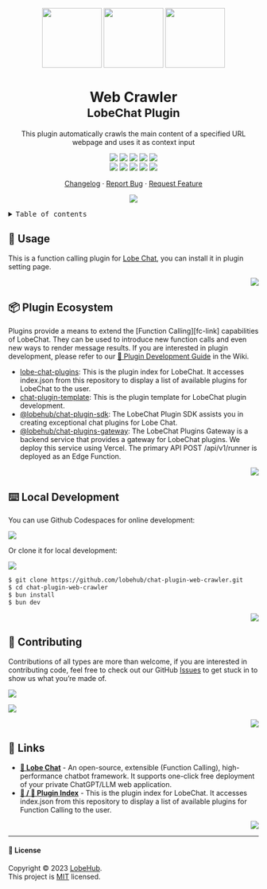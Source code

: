 <a name="readme-top"></a>

<div align="center">

<img height="120" src="https://registry.npmmirror.com/@lobehub/assets-emoji/1.3.0/files/assets/puzzle-piece.webp">
<img height="120" src="https://gw.alipayobjects.com/zos/kitchen/qJ3l3EPsdW/split.svg">
<img height="120" src="https://em-content.zobj.net/source/microsoft-teams/363/spider-web_1f578-fe0f.png">

<h1>Web Crawler<br/><sup>LobeChat Plugin</sup></h1>

This plugin automatically crawls the main content of a specified URL webpage and uses it as context input

[![][🤯-🧩-lobehub-shield]][🤯-🧩-lobehub-link]
[![][github-release-shield]][github-release-link]
[![][github-releasedate-shield]][github-releasedate-link]
[![][github-action-test-shield]][github-action-test-link]
[![][github-action-release-shield]][github-action-release-link]<br/>
[![][github-contributors-shield]][github-contributors-link]
[![][github-forks-shield]][github-forks-link]
[![][github-stars-shield]][github-stars-link]
[![][github-issues-shield]][github-issues-link]
[![][github-license-shield]][github-license-link]

[Changelog](./CHANGELOG.md) · [Report Bug][github-issues-link] · [Request Feature][github-issues-link]

![](https://raw.githubusercontent.com/andreasbm/readme/master/assets/lines/rainbow.png)

</div>

<details>
<summary><kbd>Table of contents</kbd></summary>

#### TOC

- [🤯 Usage](#-usage)
- [📦 Plugin Ecosystem](#-plugin-ecosystem)
- [⌨️ Local Development](#️-local-development)
- [🤝 Contributing](#-contributing)
- [🔗 Links](#-links)

####

</details>

## 🤯 Usage

This is a function calling plugin for [Lobe Chat](https://github.com/lobehub/lobe-chat), you can install it in plugin setting page.

<div align="right">

[![][back-to-top]](#readme-top)

</div>

## 📦 Plugin Ecosystem

Plugins provide a means to extend the \[Function Calling]\[fc-link] capabilities of LobeChat. They can be used to introduce new function calls and even new ways to render message results. If you are interested in plugin development, please refer to our [📘 Plugin Development Guide](https://github.com/lobehub/lobe-chat/wiki/Plugin-Development) in the Wiki.

- [lobe-chat-plugins][lobe-chat-plugins]: This is the plugin index for LobeChat. It accesses index.json from this repository to display a list of available plugins for LobeChat to the user.
- [chat-plugin-template][chat-plugin-template]: This is the plugin template for LobeChat plugin development.
- [@lobehub/chat-plugin-sdk][chat-plugin-sdk]: The LobeChat Plugin SDK assists you in creating exceptional chat plugins for Lobe Chat.
- [@lobehub/chat-plugins-gateway][chat-plugins-gateway]: The LobeChat Plugins Gateway is a backend service that provides a gateway for LobeChat plugins. We deploy this service using Vercel. The primary API POST /api/v1/runner is deployed as an Edge Function.

<div align="right">

[![][back-to-top]](#readme-top)

</div>

## ⌨️ Local Development

You can use Github Codespaces for online development:

[![][github-codespace-shield]][github-codespace-link]

Or clone it for local development:

[![][bun-shield]][bun-link]

```bash
$ git clone https://github.com/lobehub/chat-plugin-web-crawler.git
$ cd chat-plugin-web-crawler
$ bun install
$ bun dev
```

<div align="right">

[![][back-to-top]](#readme-top)

</div>

## 🤝 Contributing

Contributions of all types are more than welcome, if you are interested in contributing code, feel free to check out our GitHub [Issues][github-issues-link] to get stuck in to show us what you’re made of.

[![][pr-welcome-shield]][pr-welcome-link]

[![][github-contrib-shield]][github-contrib-link]

<div align="right">

[![][back-to-top]](#readme-top)

</div>

## 🔗 Links

- **[🤖 Lobe Chat](https://github.com/lobehub/lobe-chat)** - An open-source, extensible (Function Calling), high-performance chatbot framework. It supports one-click free deployment of your private ChatGPT/LLM web application.
- **[🧩 / 🏪 Plugin Index](https://github.com/lobehub/lobe-chat-plugins)** - This is the plugin index for LobeChat. It accesses index.json from this repository to display a list of available plugins for Function Calling to the user.

<div align="right">

[![][back-to-top]](#readme-top)

</div>

---

#### 📝 License

Copyright © 2023 [LobeHub][profile-link]. <br />
This project is [MIT](./LICENSE) licensed.

<!-- LINK GROUP -->

[🤯-🧩-lobehub-link]: https://github.com/lobehub/lobe-chat-plugins
[🤯-🧩-lobehub-shield]: https://img.shields.io/badge/%F0%9F%A4%AF%20%26%20%F0%9F%A7%A9%20LobeHub-Plugin-95f3d9?labelColor=black&style=flat-square
[back-to-top]: https://img.shields.io/badge/-BACK_TO_TOP-black?style=flat-square
[bun-link]: https://bun.sh
[bun-shield]: https://img.shields.io/badge/-speedup%20with%20bun-black?logo=bun&style=for-the-badge
[chat-plugin-sdk]: https://github.com/lobehub/chat-plugin-sdk
[chat-plugin-template]: https://github.com/lobehub/chat-plugin-
[chat-plugins-gateway]: https://github.com/lobehub/chat-plugins-gateway
[github-action-release-link]: https://github.com/lobehub/chat-plugin-web-crawler/actions/workflows/release.yml
[github-action-release-shield]: https://img.shields.io/github/actions/workflow/status/lobehub/chat-plugin-web-crawler/release.yml?label=release&labelColor=black&logo=githubactions&logoColor=white&style=flat-square
[github-action-test-link]: https://github.com/lobehub/chat-plugin-web-crawler/actions/workflows/test.yml
[github-action-test-shield]: https://img.shields.io/github/actions/workflow/status/lobehub/chat-plugin-web-crawler/test.yml?label=test&labelColor=black&logo=githubactions&logoColor=white&style=flat-square
[github-codespace-link]: https://codespaces.new/lobehub/chat-plugin-web-crawler
[github-codespace-shield]: https://github.com/codespaces/badge.svg
[github-contrib-link]: https://github.com/lobehub/chat-plugin-web-crawler/graphs/contributors
[github-contrib-shield]: https://contrib.rocks/image?repo=lobehub%2Fchat-plugin-web-crawler
[github-contributors-link]: https://github.com/lobehub/chat-plugin-web-crawler/graphs/contributors
[github-contributors-shield]: https://img.shields.io/github/contributors/lobehub/chat-plugin-web-crawler?color=c4f042&labelColor=black&style=flat-square
[github-forks-link]: https://github.com/lobehub/chat-plugin-web-crawler/network/members
[github-forks-shield]: https://img.shields.io/github/forks/lobehub/chat-plugin-web-crawler?color=8ae8ff&labelColor=black&style=flat-square
[github-issues-link]: https://github.com/lobehub/chat-plugin-web-crawler/issues
[github-issues-shield]: https://img.shields.io/github/issues/lobehub/chat-plugin-web-crawler?color=ff80eb&labelColor=black&style=flat-square
[github-license-link]: https://github.com/lobehub/chat-plugin-web-crawler/blob/main/LICENSE
[github-license-shield]: https://img.shields.io/github/license/lobehub/chat-plugin-web-crawler?color=white&labelColor=black&style=flat-square
[github-release-link]: https://github.com/lobehub/chat-plugin-web-crawler/releases
[github-release-shield]: https://img.shields.io/github/v/release/lobehub/chat-plugin-web-crawler?color=369eff&labelColor=black&logo=github&style=flat-square
[github-releasedate-link]: https://github.com/lobehub/chat-plugin-web-crawler/releases
[github-releasedate-shield]: https://img.shields.io/github/release-date/lobehub/chat-plugin-web-crawler?labelColor=black&style=flat-square
[github-stars-link]: https://github.com/lobehub/chat-plugin-web-crawler/network/stargazers
[github-stars-shield]: https://img.shields.io/github/stars/lobehub/chat-plugin-web-crawler?color=ffcb47&labelColor=black&style=flat-square
[lobe-chat-plugins]: https://github.com/lobehub/lobe-chat-plugins
[pr-welcome-link]: https://github.com/lobehub/chat-plugin-web-crawler/pulls
[pr-welcome-shield]: https://img.shields.io/badge/%F0%9F%A4%AF%20PR%20WELCOME-%E2%86%92-ffcb47?labelColor=black&style=for-the-badge
[profile-link]: https://github.com/lobehub
